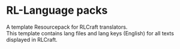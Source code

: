 # RL-Language packs
A template Resourcepack for RLCraft translators.  
This template contains lang files and lang keys (English) for all texts displayed in RLCraft.
